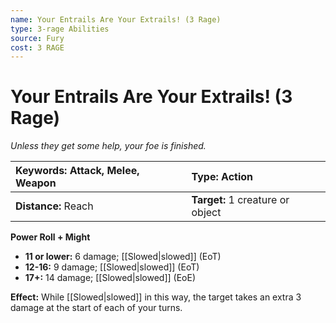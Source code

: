 ```yaml
---
name: Your Entrails Are Your Extrails! (3 Rage)
type: 3-rage Abilities
source: Fury
cost: 3 RAGE
---
```


# Your Entrails Are Your Extrails! (3 Rage)

*Unless they get some help, your foe is finished.*

| **Keywords:** Attack, Melee, Weapon | **Type:** Action                 |
| :---------------------------------- | :------------------------------- |
| **Distance:** Reach                 | **Target:** 1 creature or object |

**Power Roll + Might**

- **11 or lower:** 6 damage; [[Slowed|slowed]] (EoT)
- **12-16:** 9 damage; [[Slowed|slowed]] (EoT)
- **17+:** 14 damage; [[Slowed|slowed]] (EoE)

**Effect:** While [[Slowed|slowed]] in this way, the target takes an extra 3 damage at the start of each of your turns.
